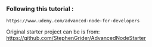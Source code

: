 ### Following this tutorial :
    https://www.udemy.com/advanced-node-for-developers
    
    
Original starter project can be is from: https://github.com/StephenGrider/AdvancedNodeStarter  
